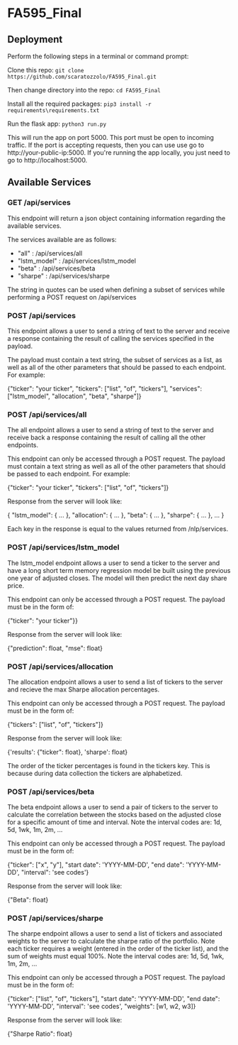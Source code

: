 # FA595_Final

## Deployment

Perform the following steps in a terminal or command prompt:

Clone this repo: ```git clone https://github.com/scaratozzolo/FA595_Final.git```

Then change directory into the repo: ```cd FA595_Final```

Install all the required packages: ```pip3 install -r requirements\requirements.txt```

Run the flask app: ```python3 run.py```

This will run the app on port 5000. This port must be open to incoming traffic. If the port is accepting requests, then you can use use go to http://your-public-ip:5000. If you're running the app locally, you just need to go to http://localhost:5000.

## Available Services

### GET /api/services

This endpoint will return a json object containing information regarding the available services.

The services available are as follows:

 - "all" : /api/services/all
 - "lstm_model" : /api/services/lstm_model
 - "beta" : /api/services/beta
 - "sharpe" : /api/services/sharpe

 The string in quotes can be used when defining a subset of services while performing a POST request on /api/services

### POST /api/services 

This endpoint allows a user to send a string of text to the server and receive a response containing the result of calling the services specified in the payload.

The payload must contain a text string, the subset of services as a list, as well as all of the other parameters that should be passed to each endpoint.
For example:

{"ticker": "your ticker", "tickers": ["list", "of", "tickers"], "services":["lstm_model", "allocation", "beta", "sharpe"]}

### POST /api/services/all

The all endpoint allows a user to send a string of text to the server and receive back a response containing the result of calling all the other endpoints.

This endpoint can only be accessed through a POST request. The payload must contain a text string as well as all of the other parameters that should be passed to each endpoint. For example:

{"ticker": "your ticker", "tickers": ["list", "of", "tickers"]}

Response from the server will look like:

{
  "lstm_model": {
    ...
  }, 
  "allocation": {
    ...
  },
  "beta": {
    ...
  },
  "sharpe": {
    ...
  },
  ...
}

Each key in the response is equal to the values returned from /nlp/services.

### POST /api/services/lstm_model

The lstm_model endpoint allows a user to send a ticker to the server and have a long short term memory regression model be built using the previous one year of adjusted closes. The model will then predict the next day share price.

This endpoint can only be accessed through a POST request. The payload must be in the form of: 

{"ticker": "your ticker"}}

Response from the server will look like:

{"prediction": float, "mse": float}


### POST /api/services/allocation

The allocation endpoint allows a user to send a list of tickers to the server and recieve the max Sharpe allocation percentages.

This endpoint can only be accessed through a POST request. The payload must be in the form of: 

{"tickers": ["list", "of", "tickers"]}

Response from the server will look like:

{'results': {"ticker": float}, 'sharpe': float}

The order of the ticker percentages is found in the tickers key. This is because during data collection the tickers are alphabetized.


### POST /api/services/beta

The beta endpoint allows a user to send a pair of tickers to the server to calculate the correlation between the stocks based on the adjusted close for a specific amount of time and interval. Note the interval codes are: 1d, 5d, 1wk, 1m, 2m, ...

This endpoint can only be accessed through a POST request. The payload must be in the form of: 

{"ticker": ["x", "y"], "start date": 'YYYY-MM-DD', "end date": 'YYYY-MM-DD', "interval": 'see codes'}

Response from the server will look like:

{"Beta": float}


### POST /api/services/sharpe

The sharpe endpoint allows a user to send a list of tickers and associated weights to the server to calculate the sharpe ratio of the portfolio. Note each ticker requires a weight (entered in the order of the ticker list), and the sum of weights must equal 100%. Note the interval codes are: 1d, 5d, 1wk, 1m, 2m, ...

This endpoint can only be accessed through a POST request. The payload must be in the form of: 

{"ticker": ["list", "of", "tickers"], "start date": 'YYYY-MM-DD', "end date": 'YYYY-MM-DD', "interval": 'see codes', "weights": [w1, w2, w3]}

Response from the server will look like:

{"Sharpe Ratio": float}
